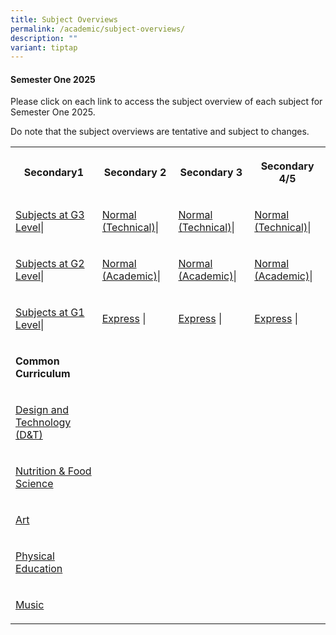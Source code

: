 ```yaml
---
title: Subject Overviews
permalink: /academic/subject-overviews/
description: ""
variant: tiptap
---
```

<h4><strong>Semester One 2025</strong></h4>
<p>Please click on each link to access the subject overview of each subject
for Semester One 2025.</p>
<p>Do note that the subject overviews are tentative and subject to changes.</p>
<table style="minWidth: 100px">
<colgroup>
<col>
<col>
<col>
<col>
</colgroup>
<tbody>
<tr>
<th rowspan="1" colspan="1">
<p><strong>Secondary1</strong>
</p>
</th>
<th rowspan="1" colspan="1">
<p><strong>Secondary 2</strong>
</p>
</th>
<th rowspan="1" colspan="1">
<p><strong>Secondary 3</strong>
</p>
</th>
<th rowspan="1" colspan="1">
<p><strong>Secondary 4/5</strong>
</p>
</th>
</tr>
<tr>
<td rowspan="1" colspan="1">
<p><a href="https://drive.google.com/drive/folders/1L1ruBF6HrCls1yFRr5psLQjUXggNBZDI?usp=sharing" rel="noopener noreferrer nofollow" target="_blank">Subjects at G3 Level</a>|</p>
</td>
<td rowspan="1" colspan="1">
<p><a href="https://drive.google.com/drive/folders/1CbkOF-t-JkZwDSVdZB_UTrAFd-a0XoNz?usp=sharing" rel="noopener noreferrer nofollow" target="_blank">Normal (Technical)</a>|</p>
</td>
<td rowspan="1" colspan="1">
<p><a href="https://drive.google.com/drive/folders/14J_fdNnnHiplhxSX5WuFc0iCs9KdVeS7?usp=sharing" rel="noopener noreferrer nofollow" target="_blank">Normal (Technical)</a>|</p>
</td>
<td rowspan="1" colspan="1">
<p><a href="https://drive.google.com/drive/folders/1POL1wXk3bdRHMHxFmgBZjp6fQCTVmYnz?usp=sharing" rel="noopener noreferrer nofollow" target="_blank">Normal (Technical)</a>|</p>
</td>
</tr>
<tr>
<td rowspan="1" colspan="1">
<p><a href="https://drive.google.com/drive/folders/1cnotD845CsaW55muUpnnmuTwKKUrl4ua?usp=sharing" rel="noopener noreferrer nofollow" target="_blank">Subjects at G2 Level</a>|</p>
</td>
<td rowspan="1" colspan="1">
<p><a href="https://drive.google.com/drive/folders/18NNDGkrSj_JfYRGyKXdBRzcvSU6mmQ1E?usp=sharing" rel="noopener noreferrer nofollow" target="_blank">Normal (Academic)</a>|</p>
</td>
<td rowspan="1" colspan="1">
<p><a href="https://drive.google.com/drive/folders/1JtkQVVOx1QCd3rzycb3X5FTNw3QtJXpX?usp=sharing" rel="noopener noreferrer nofollow" target="_blank">Normal (Academic)</a>|</p>
</td>
<td rowspan="1" colspan="1">
<p><a href="https://drive.google.com/drive/folders/1oSAX-eSkyGSkOLKN4uPn5B8XFMLIi3M9?usp=sharing" rel="noopener noreferrer nofollow" target="_blank">Normal (Academic)</a>|</p>
</td>
</tr>
<tr>
<td rowspan="1" colspan="1">
<p><a href="https://drive.google.com/drive/folders/1M5QzYU8k4L8AJhDGpjTdhch-TBRWodjw?usp=sharing" rel="noopener noreferrer nofollow" target="_blank">Subjects at G1 Level</a>|</p>
</td>
<td rowspan="1" colspan="1">
<p><a href="https://drive.google.com/drive/folders/1igvxsgzl-1rt0Fa0vajyID14ABd6Ix9u?usp=sharing" rel="noopener noreferrer nofollow" target="_blank">Express</a> |</p>
</td>
<td rowspan="1" colspan="1">
<p><a href="https://drive.google.com/drive/folders/13Lt8ZdLXL7VZDeHks3jeY3Fw9XSUT4K5?usp=sharing" rel="noopener noreferrer nofollow" target="_blank">Express</a> |</p>
</td>
<td rowspan="1" colspan="1">
<p><a href="https://drive.google.com/drive/folders/1TldHG3rcQMiwVq8cPbWFk3WoBsV3GMfW?usp=sharing" rel="noopener noreferrer nofollow" target="_blank">Express</a> |</p>
</td>
</tr>
<tr>
<td rowspan="1" colspan="1">
<p><strong>Common Curriculum</strong>
</p>
</td>
<td rowspan="1" colspan="1">
<p></p>
</td>
<td rowspan="1" colspan="1">
<p></p>
</td>
<td rowspan="1" colspan="1">
<p></p>
</td>
</tr>
<tr>
<td rowspan="1" colspan="1">
<p><a href="https://drive.google.com/drive/folders/1LGfNXm_QQdsm6NMSyrkK3x5MMWtTvnO5?usp=sharing" rel="noopener noreferrer nofollow" target="_blank">Design and Technology (D&amp;T)</a>
</p>
</td>
<td rowspan="1" colspan="1">
<p></p>
</td>
<td rowspan="1" colspan="1">
<p></p>
</td>
<td rowspan="1" colspan="1">
<p></p>
</td>
</tr>
<tr>
<td rowspan="1" colspan="1">
<p><a href="https://drive.google.com/drive/folders/1ZsVfRmjvu2xSoOHkXZozByscJpNReAE6?usp=sharing" rel="noopener noreferrer nofollow" target="_blank">Nutrition &amp; Food Science</a>
</p>
</td>
<td rowspan="1" colspan="1">
<p></p>
</td>
<td rowspan="1" colspan="1">
<p></p>
</td>
<td rowspan="1" colspan="1">
<p></p>
</td>
</tr>
<tr>
<td rowspan="1" colspan="1">
<p><a href="https://drive.google.com/drive/folders/1egCScIm_pW69nKm1p7U5ToEEt1JKPt-Q?usp=sharing" rel="noopener noreferrer nofollow" target="_blank">Art</a>
</p>
</td>
<td rowspan="1" colspan="1">
<p></p>
</td>
<td rowspan="1" colspan="1">
<p></p>
</td>
<td rowspan="1" colspan="1">
<p></p>
</td>
</tr>
<tr>
<td rowspan="1" colspan="1">
<p><a href="https://drive.google.com/drive/folders/1l5JH1j_HGjiUo08Mqf9lY5DbZWPjOXOW?usp=sharing" rel="noopener noreferrer nofollow" target="_blank">Physical Education</a>
</p>
</td>
<td rowspan="1" colspan="1">
<p></p>
</td>
<td rowspan="1" colspan="1">
<p></p>
</td>
<td rowspan="1" colspan="1">
<p></p>
</td>
</tr>
<tr>
<td rowspan="1" colspan="1">
<p><a href="https://drive.google.com/drive/folders/17lwpTdDtEtpgr6luKilV8FdMxcIpH2Ha?usp=sharing" rel="noopener noreferrer nofollow" target="_blank">Music</a>
</p>
</td>
<td rowspan="1" colspan="1">
<p></p>
</td>
<td rowspan="1" colspan="1">
<p></p>
</td>
<td rowspan="1" colspan="1">
<p></p>
</td>
</tr>
</tbody>
</table>
<p></p>